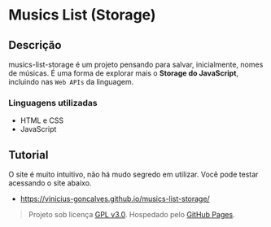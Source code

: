 # Musics List (Storage)

## Descrição

musics-list-storage é um projeto pensando para salvar, inicialmente, nomes de músicas. É uma forma de explorar mais o **Storage do JavaScript**, incluindo nas ```Web APIs``` da linguagem.

### Linguagens utilizadas
- HTML e CSS
- JavaScript

## Tutorial

O site é muito intuitivo, não há mudo segredo em utilizar. Você pode testar acessando o site abaixo.

- https://vinicius-goncalves.github.io/musics-list-storage/

> Projeto sob licença [GPL v3.0](LICENSE). Hospedado pelo [GitHub Pages](https://pages.github.com/).
